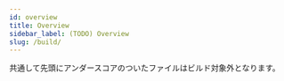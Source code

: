 ```yaml
---
id: overview
title: Overview
sidebar_label: (TODO) Overview
slug: /build/
---
```


共通して先頭にアンダースコアのついたファイルはビルド対象外となります。
